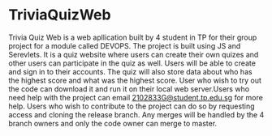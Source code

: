# TriviaQuizWeb

Trivia Quiz Web is a web apllication built by 4 student in TP for their group project for a module called DEVOPS. The project is built using JS and Serevlets. It is a quiz website where users can create their own quizes and other users can participate in the quiz as well. Users will be able to create and sign in to their accounts. The quiz will also store data about who has the highest score and what was the highest score.
  User who wish to try out the code can download it and run it on their local web server.Users who need help with the project can email 2102833G@student.tp.edu.sg for more help. Users who wish to contribute to the project can do so by requesting access and cloning the release branch. Any merges will be handled by the 4 branch owners and only the code owner can merge to master. 
